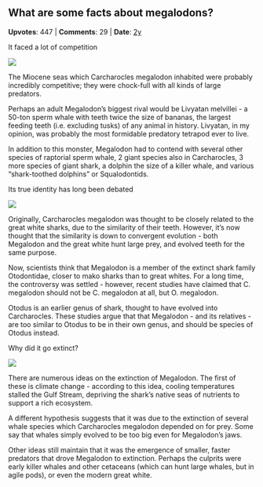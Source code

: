 ## What are some facts about megalodons?
    
**Upvotes**: 447 | **Comments**: 29 | **Date**: [2y](https://www.quora.com/What-are-some-facts-about-megalodons/answer/Gary-Meaney)

It faced a lot of competition

![](https://qph.fs.quoracdn.net/main-qimg-23d21164b920d4504c7fac4ea7851d82-lq)

The Miocene seas which Carcharocles megalodon inhabited were probably incredibly competitive; they were chock-full with all kinds of large predators.

Perhaps an adult Megalodon’s biggest rival would be Livyatan melvillei - a 50-ton sperm whale with teeth twice the size of bananas, the largest feeding teeth (i.e. excluding tusks) of any animal in history. Livyatan, in my opinion, was probably the most formidable predatory tetrapod ever to live.

In addition to this monster, Megalodon had to contend with several other species of raptorial sperm whale, 2 giant species also in Carcharocles, 3 more species of giant shark, a dolphin the size of a killer whale, and various “shark-toothed dolphins” or Squalodontids.

Its true identity has long been debated

![](https://qph.fs.quoracdn.net/main-qimg-9911e62ea930dfdde070551b556eb4cf-lq)

Originally, Carcharocles megalodon was thought to be closely related to the great white sharks, due to the similarity of their teeth. However, it’s now thought that the similarity is down to convergent evolution - both Megalodon and the great white hunt large prey, and evolved teeth for the same purpose.

Now, scientists think that Megalodon is a member of the extinct shark family Otodontidae, closer to mako sharks than to great whites. For a long time, the controversy was settled - however, recent studies have claimed that C. megalodon should not be C. megalodon at all, but O. megalodon.

Otodus is an earlier genus of shark, thought to have evolved into Carcharocles. These studies argue that that Megalodon - and its relatives - are too similar to Otodus to be in their own genus, and should be species of Otodus instead.

Why did it go extinct?

![](https://qph.fs.quoracdn.net/main-qimg-30c22903229beb521cd367139e8e4335-lq)

There are numerous ideas on the extinction of Megalodon. The first of these is climate change - according to this idea, cooling temperatures stalled the Gulf Stream, depriving the shark’s native seas of nutrients to support a rich ecosystem.

A different hypothesis suggests that it was due to the extinction of several whale species which Carcharocles megalodon depended on for prey. Some say that whales simply evolved to be too big even for Megalodon’s jaws.

Other ideas still maintain that it was the emergence of smaller, faster predators that drove Megalodon to extinction. Perhaps the culprits were early killer whales and other cetaceans (which can hunt large whales, but in agile pods), or even the modern great white.

